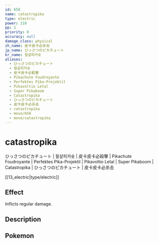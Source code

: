 ```yaml
---
id: 658
name: catastropika
type: electric
power: 210
pp: 1
priority: 0
accuracy: null
damage_class: physical
zh_name: 皮卡皮卡必杀击
jp_name: ひっさつのピカチュート
kr_name: 필살피카슛
aliases:
  - ひっさつのピカチュート
  - 필살피카슛
  - 皮卡皮卡必殺擊
  - Pikachute Foudroyante
  - Perfektes Pika-Projektil
  - Pikavoltio Letal
  - Super Pikaboom
  - Catastropika
  - ひっさつのピカチュート
  - 皮卡皮卡必杀击
  - catastropika
  - move/658
  - move/catastropika
---
```

# catastropika
    
ひっさつのピカチュート | 필살피카슛 | 皮卡皮卡必殺擊 | Pikachute Foudroyante | Perfektes Pika-Projektil | Pikavoltio Letal | Super Pikaboom | Catastropika | ひっさつのピカチュート | 皮卡皮卡必杀击

[[13_electric|type/electric]]

## Effect

Inflicts regular damage.

## Description



## Pokemon



